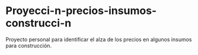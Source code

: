 # Proyecci-n-precios-insumos-construcci-n
Proyecto personal para identificar el alza de los precios en algunos insumos para construcción.
